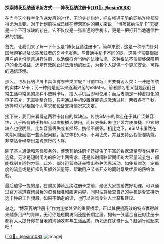 **探索博茨瓦纳通讯新方式——博茨瓦纳注册卡[[TG💪+ @esim1088](https://t.me/s/esim1088)]**

在当今这个数字化飞速发展的时代，无论身处何地，拥有畅通无阻的网络连接都显得尤为重要。对于计划前往或已经在博茨瓦纳的朋友来说，“博茨瓦纳注册卡”无疑是一个不可或缺的存在。它不仅仅是一张普通的手机卡，更是一把打开当地通信世界的钥匙。

首先，让我们来了解一下什么是“博茨瓦纳注册卡”。简单来说，这是一种专门针对国际游客以及长期居住者的SIM卡服务。与普通手机卡不同的是，这类卡需要根据用户的身份信息进行注册，以确保符合当地的法律法规。这种做法不仅能够保障用户的合法权益，还能有效防止非法活动的发生，为每个人提供一个更加安全、可靠的通信环境。

那么，博茨瓦纳注册卡具体有哪些类型呢？目前市场上主要有两大类：一种是传统的实体SIM卡；另一种则是近年来逐渐兴起的eSIM卡。前者顾名思义就是我们日常生活中常见的那种小塑料卡片，插入手机后即可使用；而后者则是一种虚拟化的电子芯片，无需物理介质，只需通过手机设置就能完成激活过程。两者各有千秋，选择时可以根据个人需求和设备支持情况来决定。

接下来，我们来看看这两种卡各自的优缺点。传统SIM卡的优点在于其广泛兼容性，几乎所有的手机都可以直接插入使用，而且更换起来也非常方便快捷。但它的缺点也很明显，比如容易丢失或者损坏，携带不便等。相比之下，eSIM卡虽然在初期可能面临一些适配问题，但它体积小巧、不易丢失，并且支持远程管理功能，非常适合经常出差或旅行的人群。

除了基本通话和短信服务外，博茨瓦纳注册卡还提供了丰富的数据流量套餐供用户选择。无论是短时间内的临时上网需求，还是长时间驻留期间的大容量流量包，都能找到合适的方案。此外，部分运营商还会推出各种优惠活动，如免费赠送一定额度的流量或是折扣购买额外流量等，帮助用户节省开支的同时享受优质的网络体验。

最后值得一提的是，在购买博茨瓦纳注册卡之前，建议大家提前做好功课。可以通过官方渠道查询最新的资费标准和服务内容，同时注意检查自己的手机是否支持所选卡种的工作频段。如果不确定的话，也可以咨询专业人士获取建议。

总之，“博茨瓦纳注册卡”作为连接外界的重要桥梁，正以其便捷高效的特点赢得越来越多用户的青睐。无论你是短期访问还是长期定居，拥有一张适合自己的注册卡都将大大提升你在当地的沟通效率与生活品质。所以还在犹豫什么？赶紧行动起来吧！

[[TG💪+ @esim1088](https://t.me/s/esim1088) ![Image](https://i.postimg.cc/4NQfJmqS/Snipaste-2025-05-13-00-14-12.png)]